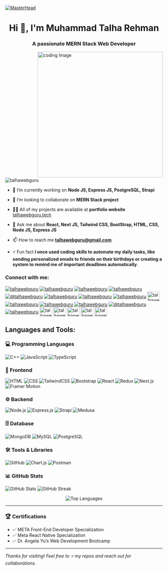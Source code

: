 [![MasterHead](https://firebasestorage.googleapis.com/v0/b/flexi-coding.appspot.com/o/dempgi7-520f8d5f-63d4-4453-8822-dbc149ae27f8.gif?alt=media&token=91c0c7b2-93c3-4029-b011-1a8703c5730d)](https://www.linkedin.com/in/talhawebguru/)

<h1 align="center">Hi 👋, I'm Muhammad Talha Rehman</h1>
<h3 align="center">A passionate MERN Stack Web Developer</h3>
<img align="right" alt="coding Image" width="400" src="https://media.giphy.com/media/qgQUggAC3Pfv687qPC/giphy.gif">


<p align="left"> <img src="https://komarev.com/ghpvc/?username=talhawebguru&label=Profile%20views&color=0e75b6&style=flat" alt="talhawebguru" /> </p>

- 🔭 I’m currently working on **Node JS, Express JS, PostgreSQL, Strapi**

- 👯 I’m looking to collaborate on **MERN Stack project**

- 👨‍💻 All of my projects are available at  **portfolio website** [talhawebguru.tech](https://www.talhawebguru.tech/)

- 💬 Ask me about **React, Next JS, Tailwind CSS, BootStrap, HTML, CSS, Node JS, Express JS**

- 📫 How to reach me **talhawebguru@gmail.com**

- ⚡ Fun fact **I once used coding skills to automate my daily tasks, like sending personalized emails to friends on their birthdays or creating a system to remind me of important deadlines automatically.**

<h3 align="left">Connect with me:</h3>
<p align="left">
<a href="https://linkedin.com/in/talhawebguru" target="blank"><img align="center" src="https://img.shields.io/badge/LinkedIn-%230077B5.svg?logo=linkedin&logoColor=white" alt="talhawebguru"  /></a>
<a href="https://fb.com/talhawebguru" target="blank"><img align="center" src="https://img.shields.io/badge/Facebook-%231877F2.svg?logo=Facebook&logoColor=white" alt="talhawebguru" /></a>
<a href="https://instagram.com/talhawebguru" target="blank"><img align="center" src="https://img.shields.io/badge/Instagram-%23E4405F.svg?logo=Instagram&logoColor=white" alt="talhawebguru"/></a>
<a href="https://discord.gg/talhawebguru" target="blank"><img align="center" src="https://img.shields.io/badge/Discord-%237289DA.svg?logo=discord&logoColor=white" alt="talhawebguru" /></a>
<a href="https://medium.com/@talhawebguru" target="blank"><img align="center" src="https://img.shields.io/badge/Medium-12100E?logo=medium&logoColor=white" alt="@talhawebguru"/></a>
<a href="https://codepen.io/talhawebguru" target="blank"><img align="center" src="https://img.shields.io/badge/Codepen-000000?logo=codepen&logoColor=white" alt="talhawebguru" /></a>
<a href="https://stackoverflow.com/users/talhawebguru" target="blank"><img align="center" src="https://img.shields.io/badge/-Stackoverflow-FE7A16?logo=stack-overflow&logoColor=white" alt="talhawebguru"/></a>
<a href="https://www.behance.net/talhawebguru" target="blank"><img align="center" src="https://img.shields.io/badge/Behance-1769ff?logo=behance&logoColor=white" alt="talhawebguru"/></a>
<a href="https://dev.to/talhawebguru" target="blank"><img align="center" src="https://raw.githubusercontent.com/rahuldkjain/github-profile-readme-generator/master/src/images/icons/Social/devto.svg" alt="talhawebguru" height="30" width="40" /></a>
<a href="https://twitter.com/talhawebguru" target="blank"><img align="center" src="https://img.shields.io/badge/X-black.svg?logo=X&logoColor=white" alt="talhawebguru" /></a>
<a href="https://codesandbox.com/talhawebguru" target="blank"><img align="center" src="https://img.shields.io/badge/CodeSandbox-151515?logo=codesandbox&logoColor=fff" alt="talhawebguru" /></a>
<a href="https://dribbble.com/talhawebguru" target="blank"><img align="center" src="https://img.shields.io/badge/Dribbble-EA4C89?logo=dribbble&logoColor=white" alt="talhawebguru"/></a>
<a href="https://hashnode.com/@talhawebguru" target="blank"><img align="center" src="https://img.shields.io/badge/Hashnode-2962FF?logo=hashnode&logoColor=white" alt="@talhawebguru" /></a>
<a href="https://www.leetcode.com/talhawebguru" target="blank"><img align="center" src="https://img.shields.io/badge/LeetCode-000000?style=for-the-badge&logo=LeetCode&logoColor=yellow" alt="talhawebguru"/></a>
<a href="https://www.codechef.com/users/talhawebguru" target="blank"><img align="center" src="https://cdn.jsdelivr.net/npm/simple-icons@3.1.0/icons/codechef.svg" alt="talhawebguru" height="30" width="40" /></a>
<a href="https://www.hackerrank.com/talhawebguru" target="blank"><img align="center" src="https://raw.githubusercontent.com/rahuldkjain/github-profile-readme-generator/master/src/images/icons/Social/hackerrank.svg" alt="talhawebguru" height="30" width="40" /></a>
<a href="https://codeforces.com/profile/talhawebguru" target="blank"><img align="center" src="https://raw.githubusercontent.com/rahuldkjain/github-profile-readme-generator/master/src/images/icons/Social/codeforces.svg" alt="talhawebguru" height="30" width="40" /></a>
<a href="https://www.topcoder.com/members/talhawebguru" target="blank"><img align="center" src="https://raw.githubusercontent.com/rahuldkjain/github-profile-readme-generator/master/src/images/icons/Social/topcoder.svg" alt="talhawebguru" height="30" width="40" /></a>
<a href="https://kaggle.com/talhawebguru" target="blank"><img align="center" src="https://raw.githubusercontent.com/rahuldkjain/github-profile-readme-generator/master/src/images/icons/Social/kaggle.svg" alt="talhawebguru" height="30" width="40" /></a>
</p>

<h2 align="left">Languages and Tools:</h2>

### 💻 Programming Languages
![C++](https://img.shields.io/badge/C++-%2300599C.svg?logo=c%2B%2B&logoColor=white)
![JavaScript](https://img.shields.io/badge/JavaScript-F7DF1E?logo=javascript&logoColor=000)
![TypeScript](https://img.shields.io/badge/TypeScript-3178C6?logo=typescript&logoColor=white)

### 🧩 Frontend
![HTML](https://img.shields.io/badge/HTML-%23E34F26.svg?logo=html5&logoColor=white)
![CSS](https://img.shields.io/badge/CSS-1572B6?logo=css3&logoColor=fff)
![TailwindCSS](https://img.shields.io/badge/TailwindCSS-06B6D4?logo=tailwindcss&logoColor=white)
![Bootstrap](https://img.shields.io/badge/Bootstrap-7952B3?logo=bootstrap&logoColor=fff)
![React](https://img.shields.io/badge/React-20232A?logo=react&logoColor=61DAFB)
![Redux](https://img.shields.io/badge/Redux-593D88?logo=redux&logoColor=fff)
![Next.js](https://img.shields.io/badge/Next.js-000000?logo=nextdotjs&logoColor=fff)
![Framer Motion](https://img.shields.io/badge/Framer%20Motion-0055FF?logo=framer&logoColor=white)

### ⚙️ Backend
![Node.js](https://img.shields.io/badge/Node.js-339933?logo=nodedotjs&logoColor=white)
![Express.js](https://img.shields.io/badge/Express.js-000000?logo=express&logoColor=white)
![Strapi](https://img.shields.io/badge/Strapi-4945FF?logo=strapi&logoColor=white)
![Medusa](https://img.shields.io/badge/Medusa-000000?logo=medusa&logoColor=white)

### 🗄️ Database
![MongoDB](https://img.shields.io/badge/MongoDB-47A248?logo=mongodb&logoColor=white)
![MySQL](https://img.shields.io/badge/MySQL-4479A1?logo=mysql&logoColor=white)
![PostgreSQL](https://img.shields.io/badge/PostgreSQL-4169E1?logo=postgresql&logoColor=white)

### 🛠️ Tools & Libraries
![GitHub](https://img.shields.io/badge/GitHub-181717?logo=github&logoColor=white)
![Chart.js](https://img.shields.io/badge/Chart.js-FF6384?logo=chartdotjs&logoColor=white)
![Postman](https://img.shields.io/badge/Postman-FF6C37?logo=postman&logoColor=white)

### 📊 GitHub Stats

<p align="left">
  <img src="https://github-readme-stats.vercel.app/api?username=talhawebguru&show_icons=true&include_all_commits=true&count_private=true&theme=radical" alt="GitHub Stats" />
  <img src="https://github-readme-streak-stats.herokuapp.com/?user=talhawebguru&theme=radical" alt="GitHub Streak" />
</p>

<p align="center">
  <img src="https://github-readme-stats.vercel.app/api/top-langs/?username=talhawebguru&layout=compact&theme=radical" alt="Top Languages" />
</p>

---
### 🏆 Certifications

- ✅ META Front-End Developer Specialization  
- ✅ Meta React Native Specialization  
- ✅ Dr. Angela Yu’s Web Development Bootcamp  

---

*Thanks for visiting! Feel free to ⭐️ my repos and reach out for collaborations.*


<!--<p><img align="left" src="https://github-readme-stats.vercel.app/api/top-langs?username=talhawebguru&show_icons=true&locale=en&layout=compact" alt="talhawebguru" /></p>

<p>&nbsp;<img align="center" src="https://github-readme-stats.vercel.app/api?username=talhawebguru&show_icons=true&locale=en" alt="talhawebguru" /></p>

<p><img align="center" src="https://github-readme-streak-stats.herokuapp.com/?user=talhawebguru&" alt="talhawebguru" /></p> -->



